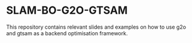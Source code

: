 # SLAM-BO-G2O-GTSAM
This repository contains relevant slides and examples on how to use g2o and gtsam as a backend optimisation framework.
